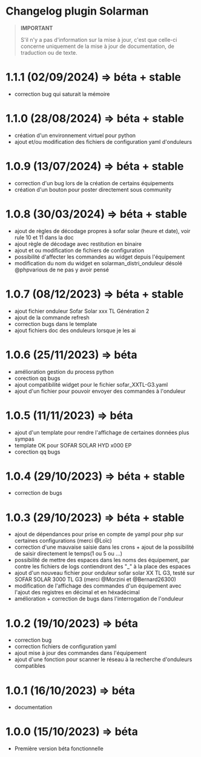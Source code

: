 # Changelog plugin Solarman

>**IMPORTANT**
>
>S'il n'y a pas d'information sur la mise à jour, c'est que celle-ci concerne uniquement de la mise à jour de documentation, de traduction ou de texte.

# 1.1.1 (02/09/2024) => béta + stable

   - correction bug qui saturait la mémoire

# 1.1.0 (28/08/2024) => béta + stable

   - création d'un environnement virtuel pour python
   - ajout et/ou modification des fichiers de configuration yaml d'onduleurs

# 1.0.9 (13/07/2024) => béta + stable

   - correction d'un bug lors de la création de certains équipements
   - création d'un bouton pour poster directement sous community

# 1.0.8 (30/03/2024) => béta + stable

   - ajout de règles de décodage propres à sofar solar (heure et date), voir rule 10 et 11 dans la doc
   - ajout règle de décodage avec restitution en binaire
   - ajout et ou modification de fichiers de configuration
   - possibilité d'affecter les commandes au widget depuis l'équipement
   - modification du nom du widget en solarman_distri_onduleur désolé @phpvarious de ne pas y avoir pensé

# 1.0.7 (08/12/2023) => béta + stable

   - ajout fichier onduleur Sofar Solar xxx TL Génération 2
   - ajout de la commande refresh
   - correction bugs dans le template
   - ajout fichiers doc des onduleurs lorsque je les ai

# 1.0.6 (25/11/2023) => béta

   - amélioration gestion du process python
   - corection qq bugs
   - ajout compatibilité widget pour le fichier sofar_XXTL-G3.yaml
   - ajout d'un fichier pour pouvoir envoyer des commandes à l'onduleur

# 1.0.5 (11/11/2023) => béta

   - ajout d'un template pour rendre l'affichage de certaines données plus sympas
   - template OK pour SOFAR SOLAR HYD x000 EP
   - corection qq bugs

# 1.0.4 (29/10/2023) => béta + stable
   
   - correction de bugs

# 1.0.3 (29/10/2023) => béta + stable
   
   - ajout de dépendances pour prise en compte de yampl pour php sur certaines configurations (merci @Loïc)
   - correction d'une mauvaise saisie dans les crons + ajout de la possibilité de saisir directement le temps(1 ou 5 ou ...)
   - possibilité de mettre des espaces dans les noms des équipement, par contre les fichiers de logs contiendront des "_" à la place des espaces
   - ajout d'un nouveau fichier pour onduleur sofar solar XX TL G3, testé sur SOFAR SOLAR 3000 TL G3 (merci @Morzini et @Bernard26300)
   - modification de l'affichage des commandes d'un équipement avec l'ajout des registres en décimal et en héxadécimal
   - amélioration + correction de bugs dans l'interrogation de l'onduleur
   
# 1.0.2 (19/10/2023) => béta
   
   - correction bug
   - correction fichiers de configuration yaml
   - ajout mise à jour des commandes dans l'équipement
   - ajout d'une fonction pour scanner le réseau à la recherche d'onduleurs compatibles
   
# 1.0.1 (16/10/2023) => béta
   
   - documentation
  
  
# 1.0.0 (15/10/2023) => béta

- Première version béta fonctionnelle
